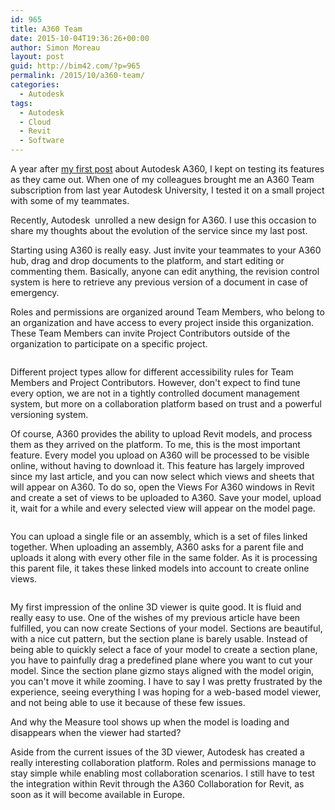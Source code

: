 ```yaml
---
id: 965
title: A360 Team
date: 2015-10-04T19:36:26+00:00
author: Simon Moreau
layout: post
guid: http://bim42.com/?p=965
permalink: /2015/10/a360-team/
categories:
  - Autodesk
tags:
  - Autodesk
  - Cloud
  - Revit
  - Software
---
```

A year after [my first post](http://bim42.com/2014/07/trying-out-autodesk-360/) about Autodesk A360, I kept on testing its features as they came out. When one of my colleagues brought me an A360 Team subscription from last year Autodesk University, I tested it on a small project with some of my teammates.

Recently, Autodesk  unrolled a new design for A360. I use this occasion to share my thoughts about the evolution of the service since my last post.

Starting using A360 is really easy. Just invite your teammates to your A360 hub, drag and drop documents to the platform, and start editing or commenting them. Basically, anyone can edit anything, the revision control system is here to retrieve any previous version of a document in case of emergency.

Roles and permissions are organized around Team Members, who belong to an organization and have access to every project inside this organization. These Team Members can invite Project Contributors outside of the organization to participate on a specific project.

![<img class="aligncenter size-full wp-image-967" src="http://bim42.com/wp-content/uploads/2015/10/Roles.png" alt="Roles" width="800" height="391" srcset="https://bim42.com/wp-content/uploads/2015/10/Roles.png 800w, https://bim42.com/wp-content/uploads/2015/10/Roles-300x147.png 300w, https://bim42.com/wp-content/uploads/2015/10/Roles-500x244.png 500w" sizes="(max-width: 800px) 100vw, 800px" />](http://bim42.com/wp-content/uploads/2015/10/Roles.png)

Different project types allow for different accessibility rules for Team Members and Project Contributors. However, don't expect to find tune every option, we are not in a tightly controlled document management system, but more on a collaboration platform based on trust and a powerful versioning system.

Of course, A360 provides the ability to upload Revit models, and process them as they arrived on the platform. To me, this is the most important feature. Every model you upload on A360 will be processed to be visible online, without having to download it. This feature has largely improved since my last article, and you can now select which views and sheets that will appear on A360. To do so, open the Views For A360 windows in Revit and create a set of views to be uploaded to A360. Save your model, upload it, wait for a while and every selected view will appear on the model page.

![<img class="aligncenter size-full wp-image-966" src="http://bim42.com/wp-content/uploads/2015/10/A360Views.png" alt="A360Views" width="749" height="564" srcset="https://bim42.com/wp-content/uploads/2015/10/A360Views.png 749w, https://bim42.com/wp-content/uploads/2015/10/A360Views-300x226.png 300w, https://bim42.com/wp-content/uploads/2015/10/A360Views-398x300.png 398w" sizes="(max-width: 749px) 100vw, 749px" />](http://bim42.com/wp-content/uploads/2015/10/A360Views.png)

You can upload a single file or an assembly, which is a set of files linked together. When uploading an assembly, A360 asks for a parent file and uploads it along with every other file in the same folder. As it is processing this parent file, it takes these linked models into account to create online views.

![<img class="aligncenter size-full wp-image-968" src="http://bim42.com/wp-content/uploads/2015/10/UploadAssemblySmall.png" alt="UploadAssemblySmall" width="801" height="853" srcset="https://bim42.com/wp-content/uploads/2015/10/UploadAssemblySmall.png 801w, https://bim42.com/wp-content/uploads/2015/10/UploadAssemblySmall-282x300.png 282w" sizes="(max-width: 801px) 100vw, 801px" />](http://bim42.com/wp-content/uploads/2015/10/UploadAssemblySmall.png)

My first impression of the online 3D viewer is quite good. It is fluid and really easy to use. One of the wishes of my previous article have been fulfilled, you can now create Sections of your model. Sections are beautiful, with a nice cut pattern, but the section plane is barely usable. Instead of being able to quickly select a face of your model to create a section plane, you have to painfully drag a predefined plane where you want to cut your model. Since the section plane gizmo stays aligned with the model origin, you can't move it while zooming. I have to say I was pretty frustrated by the experience, seeing everything I was hoping for a web-based model viewer, and not being able to use it because of these few issues.

And why the Measure tool shows up when the model is loading and disappears when the viewer had started?

Aside from the current issues of the 3D viewer, Autodesk has created a really interesting collaboration platform. Roles and permissions manage to stay simple while enabling most collaboration scenarios. I still have to test the integration within Revit through the A360 Collaboration for Revit, as soon as it will become available in Europe.